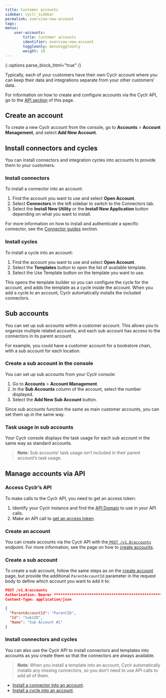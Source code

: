 ```yaml
---
title: Customer accounts
sidebar: cyclr_sidebar
permalink: overview-new-account
tags: 
menus:
    user-accounts:
        title: Customer accounts
        identifier: overview-new-account
        toggleonly: menutoggleonly
        weight: 10
---
```

{::options parse_block_html="true" /}
<section class="card">

Typically, each of your customers have their own Cyclr account where you can keep their data and integrations separate from your other customers’ data.

For information on how to create and configure accounts via the Cyclr API, go to the [API section](#manage-accounts-via-apiI) of this page.

</section>
<section class="card">

## Create an account

To create a new Cyclr account from the console, go to **Accounts** > **Account Management**, and select **Add New Account**.

</section>
<section class="card">

## Install connectors and cycles

You can install connectors and integration cycles into accounts to provide them to your customers. 

### Install connectors

To install a connector into an account:

1.  Find the account you want to use and select **Open Account**.
2.  Select **Connectors** in the left sidebar to switch to the Connectors tab.
3.  Select the **Install New Utility** or the **Install New Application** button depending on what you want to install.

For more information on how to install and authenticate a specific connector, see the [Connector guides](connector-guides) section.

### Install cycles

To install a cycle into an account:

1.  Find the account you want to use and select **Open Account**.
2.  Select the **Templates** button to open the list of available template.
3.  Select the Use Template button on the template you want to use.

This opens the template builder so you can configure the cycle for the account, and adds the template as a cycle inside the account. When you add a cycle to an account, Cyclr automatically installs the included connectors.


</section>
<section class="card">

## Sub accounts

You can set up sub accounts within a customer account. This allows you to organize multiple related accounts, and each sub account has access to the connectors in its parent account.

For example, you could have a customer account for a bookstore chain, with a sub account for each location.

### Create a sub account in the console

You can set up sub accounts from your Cyclr console:

1. Go to **Accounts** > **Account Management**.
2. In the **Sub Accounts** column of the account, select the number displayed.
3. Select the **Add New Sub Account** button.

Since sub accounts function the same as main customer accounts, you can set them up in the same way.

### Task usage in sub accounts

Your Cyclr console displays the task usage for each sub account in the same way as standard accounts. 

> **Note**: Sub accounts’ task usage isn’t included in their parent account’s task usage.

</section>
<section class="card">

## Manage accounts via API

### Access Cyclr’s API

To make calls to the Cyclr API, you need to get an access token:

1. Identify your Cyclr instance and find the [API Domain](http://cyclr-api-authentication#api-domain) to use in your API calls.
2. Make an API call to [get an access token](http://cyclr-api-authentication#access-token).

### Create an account

You can create accounts via the Cyclr API with the[ `POST /v1.0/accounts`](https://api.cyclr.com/docs/index#!/Accounts/Accounts_Create_POST) endpoint. For more information, see the page on how to [create accounts](create-account).

### Create a sub account

To create a sub account, follow the same steps as on the [create account](http://create-account) page, but provide the additional `ParentAccountId` parameter in the request body to define which account you want to add it to:

```json
POST /v1.0/accounts
Authorization: Bearer ****************************************************************
Content-Type: application/json

{
  "ParentAccountId": "ParentID",
  "Id": "Sub1ID",
  "Name": "Sub Account #1"
}
```

### Install connectors and cycles

You can also use the Cyclr API to install connectors and templates into accounts as you create them so that the connectors are always available. 

> **Note**: When you install a template into an account, Cyclr automatically installs any missing connectors, so you don’t need to use API calls to add all of them.

* [Install a connector into an account](install-connectors).
* [Install a cycle into an account](install-cycle).

</section>
